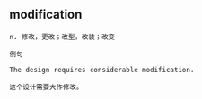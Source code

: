 ## modification
```
n. 修改，更改；改型，改装；改变

例句

The design requires considerable modification.

这个设计需要大作修改。
```